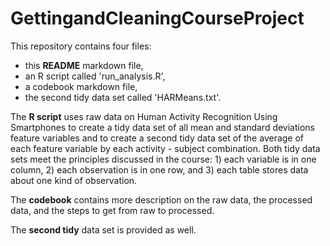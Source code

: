 GettingandCleaningCourseProject
===============================
This repository contains four files: 
* this **README** markdown file, 
* an R script called 'run_analysis.R',  
* a codebook markdown file,
* the second tidy data set called 'HARMeans.txt'.

The **R script** uses raw data on Human Activity Recognition Using Smartphones to create a tidy data set of all mean and standard deviations feature variables and to create a second tidy data set of the average of each feature variable by each activity - subject combination. Both tidy data sets meet the principles discussed in the course:  1) each variable is in one column, 2) each observation is in one row, and 3) each table stores data about one kind of observation.  

The **codebook** contains more description on the raw data, the processed data, and the steps to get from raw to processed. 

The **second tidy** data set is provided as well.

